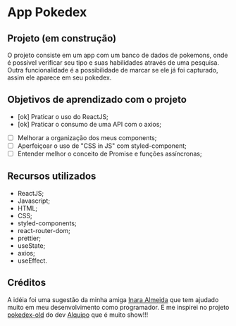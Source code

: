 # App Pokedex

## Projeto (em construção)

O projeto consiste em um app com um banco de dados de pokemons, onde é possível verificar seu tipo e suas habilidades através de uma pesquisa. Outra funcionalidade é a possibilidade de marcar se ele já foi capturado, assim ele aparece em seu pokedex.

## Objetivos de aprendizado com o projeto

- [ok] Praticar o uso do ReactJS;
- [ok] Praticar o consumo de uma API com o axios;
- [  ] Melhorar a organização dos meus components;
- [  ] Aperfeiçoar o uso de "CSS in JS" com styled-component;
- [  ] Entender melhor o conceito de Promise e funções assíncronas;

## Recursos utilizados

- ReactJS;
- Javascript;
- HTML;
- CSS;
- styled-components;
- react-router-dom;
- prettier;
- useState;
- axios;
- useEffect.

## Créditos

A idéia foi uma sugestão da minha amiga [Inara Almeida](https://github.com/Inaralmeida) que tem ajudado muito em meu desenvolvimento como programador.
E me inspirei no projeto [pokedex-old](https://github.com/Alquipo/pokedex-old) do dev [Alquipo](https://github.com/Alquipo) que é muito show!!!

